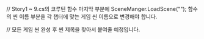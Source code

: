 // Story1 ~ 9.cs의 코루틴 함수 마지막 부분에 SceneManger.LoadScene(""); 함수의 씬 이름 부분을 각 챕터에 맞는 게임 씬 이름으로 변경해야 합니다.

// 모든 게임 씬 완성 후 씬 제목을 찾아서 붙여줄 예정입니다.
